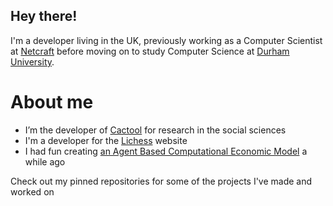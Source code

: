 ## Hey there!

I'm a developer living in the UK, previously working as a Computer Scientist at [Netcraft](https://www.netcraft.com/) before moving on to study Computer Science at [Durham University](https://www.durham.ac.uk).

# About me
* I’m the developer of [Cactool](https://github.com/cactool/cactool) for research in the social sciences
* I'm a developer for the [Lichess](https://github.com/lichess-org/lila) website
* I had fun creating [an Agent Based Computational Economic Model](https://github.com/dignissimus/ABM) a while ago

Check out my pinned repositories for some of the projects I've made and worked on
